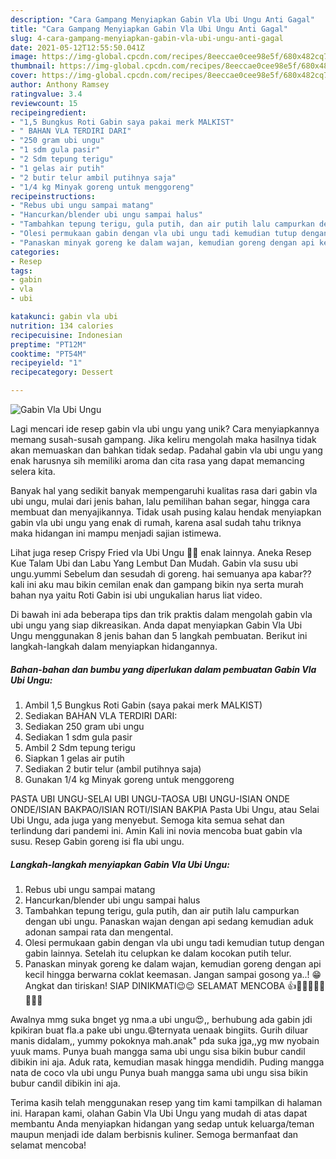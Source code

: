 ```yaml
---
description: "Cara Gampang Menyiapkan Gabin Vla Ubi Ungu Anti Gagal"
title: "Cara Gampang Menyiapkan Gabin Vla Ubi Ungu Anti Gagal"
slug: 4-cara-gampang-menyiapkan-gabin-vla-ubi-ungu-anti-gagal
date: 2021-05-12T12:55:50.041Z
image: https://img-global.cpcdn.com/recipes/8eeccae0cee98e5f/680x482cq70/gabin-vla-ubi-ungu-foto-resep-utama.jpg
thumbnail: https://img-global.cpcdn.com/recipes/8eeccae0cee98e5f/680x482cq70/gabin-vla-ubi-ungu-foto-resep-utama.jpg
cover: https://img-global.cpcdn.com/recipes/8eeccae0cee98e5f/680x482cq70/gabin-vla-ubi-ungu-foto-resep-utama.jpg
author: Anthony Ramsey
ratingvalue: 3.4
reviewcount: 15
recipeingredient:
- "1,5 Bungkus Roti Gabin saya pakai merk MALKIST"
- " BAHAN VLA TERDIRI DARI"
- "250 gram ubi ungu"
- "1 sdm gula pasir"
- "2 Sdm tepung terigu"
- "1 gelas air putih"
- "2 butir telur ambil putihnya saja"
- "1/4 kg Minyak goreng untuk menggoreng"
recipeinstructions:
- "Rebus ubi ungu sampai matang"
- "Hancurkan/blender ubi ungu sampai halus"
- "Tambahkan tepung terigu, gula putih, dan air putih lalu campurkan dengan ubi ungu. Panaskan wajan dengan api sedang kemudian aduk adonan sampai rata dan mengental."
- "Olesi permukaan gabin dengan vla ubi ungu tadi kemudian tutup dengan gabin lainnya. Setelah itu celupkan ke dalam kocokan putih telur."
- "Panaskan minyak goreng ke dalam wajan, kemudian goreng dengan api kecil hingga berwarna coklat keemasan. Jangan sampai gosong ya..! 😁 Angkat dan tiriskan! SIAP DINIKMATI😉😉 SELAMAT MENCOBA 👍💜💜💜💜💜💜💜💜"
categories:
- Resep
tags:
- gabin
- vla
- ubi

katakunci: gabin vla ubi 
nutrition: 134 calories
recipecuisine: Indonesian
preptime: "PT12M"
cooktime: "PT54M"
recipeyield: "1"
recipecategory: Dessert

---
```



![Gabin Vla Ubi Ungu](https://img-global.cpcdn.com/recipes/8eeccae0cee98e5f/680x482cq70/gabin-vla-ubi-ungu-foto-resep-utama.jpg)

Lagi mencari ide resep gabin vla ubi ungu yang unik? Cara menyiapkannya memang susah-susah gampang. Jika keliru mengolah maka hasilnya tidak akan memuaskan dan bahkan tidak sedap. Padahal gabin vla ubi ungu yang enak harusnya sih memiliki aroma dan cita rasa yang dapat memancing selera kita.

Banyak hal yang sedikit banyak mempengaruhi kualitas rasa dari gabin vla ubi ungu, mulai dari jenis bahan, lalu pemilihan bahan segar, hingga cara membuat dan menyajikannya. Tidak usah pusing kalau hendak menyiapkan gabin vla ubi ungu yang enak di rumah, karena asal sudah tahu triknya maka hidangan ini mampu menjadi sajian istimewa.

Lihat juga resep Crispy Fried vla Ubi Ungu 🍠🥳 enak lainnya. Aneka Resep Kue Talam Ubi dan Labu Yang Lembut Dan Mudah. Gabin vla susu ubi ungu.yummi Sebelum dan sesudah di goreng. hai semuanya apa kabar??kali ini aku mau bikin cemilan enak dan gampang bikin nya serta murah bahan nya yaitu Roti Gabin isi ubi ungukalian harus liat video.


Di bawah ini ada beberapa tips dan trik praktis dalam mengolah gabin vla ubi ungu yang siap dikreasikan. Anda dapat menyiapkan Gabin Vla Ubi Ungu menggunakan 8 jenis bahan dan 5 langkah pembuatan. Berikut ini langkah-langkah dalam menyiapkan hidangannya.

<!--inarticleads1-->

##### Bahan-bahan dan bumbu yang diperlukan dalam pembuatan Gabin Vla Ubi Ungu:

1. Ambil 1,5 Bungkus Roti Gabin (saya pakai merk MALKIST)
1. Sediakan  BAHAN VLA TERDIRI DARI:
1. Sediakan 250 gram ubi ungu
1. Sediakan 1 sdm gula pasir
1. Ambil 2 Sdm tepung terigu
1. Siapkan 1 gelas air putih
1. Sediakan 2 butir telur (ambil putihnya saja)
1. Gunakan 1/4 kg Minyak goreng untuk menggoreng


PASTA UBI UNGU-SELAI UBI UNGU-TAOSA UBI UNGU-ISIAN ONDE ONDE/ISIAN BAKPAO/ISIAN ROTI/ISIAN BAKPIA Pasta Ubi Ungu, atau Selai Ubi Ungu, ada juga yang menyebut. Semoga kita semua sehat dan terlindung dari pandemi ini. Amin Kali ini novia mencoba buat gabin vla susu. Resep Gabin goreng isi fla ubi ungu. 

<!--inarticleads2-->

##### Langkah-langkah menyiapkan Gabin Vla Ubi Ungu:

1. Rebus ubi ungu sampai matang
1. Hancurkan/blender ubi ungu sampai halus
1. Tambahkan tepung terigu, gula putih, dan air putih lalu campurkan dengan ubi ungu. Panaskan wajan dengan api sedang kemudian aduk adonan sampai rata dan mengental.
1. Olesi permukaan gabin dengan vla ubi ungu tadi kemudian tutup dengan gabin lainnya. Setelah itu celupkan ke dalam kocokan putih telur.
1. Panaskan minyak goreng ke dalam wajan, kemudian goreng dengan api kecil hingga berwarna coklat keemasan. Jangan sampai gosong ya..! 😁 Angkat dan tiriskan! SIAP DINIKMATI😉😉 SELAMAT MENCOBA 👍💜💜💜💜💜💜💜💜


Awalnya mmg suka bnget yg nma.a ubi ungu😍,, berhubung ada gabin jdi kpikiran buat fla.a pake ubi ungu.😄ternyata uenaak bingiits. Gurih diluar manis didalam,, yummy pokoknya mah.anak&#34; pda suka jga,,yg mw nyobain yuuk mams. Punya buah mangga sama ubi ungu sisa bikin bubur candil dibikin ini aja. Aduk rata, kemudian masak hingga mendidih. Puding mangga nata de coco vla ubi ungu Punya buah mangga sama ubi ungu sisa bikin bubur candil dibikin ini aja. 

Terima kasih telah menggunakan resep yang tim kami tampilkan di halaman ini. Harapan kami, olahan Gabin Vla Ubi Ungu yang mudah di atas dapat membantu Anda menyiapkan hidangan yang sedap untuk keluarga/teman maupun menjadi ide dalam berbisnis kuliner. Semoga bermanfaat dan selamat mencoba!
